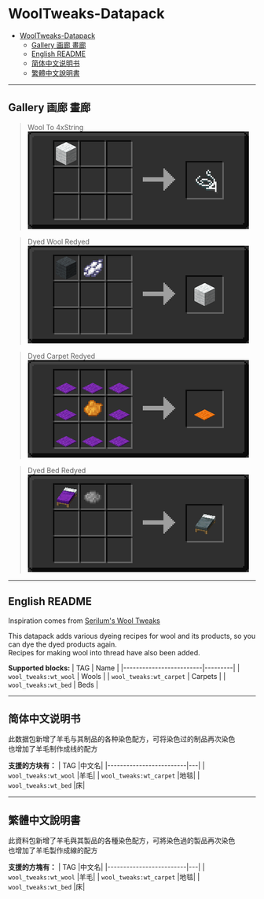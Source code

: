 # WoolTweaks-Datapack

- [WoolTweaks-Datapack](#wooltweaks-datapack)
  - [Gallery 画廊 畫廊](#gallery-画廊-畫廊)
  - [English README](#english-readme)
  - [简体中文说明书](#简体中文说明书)
  - [繁體中文說明書](#繁體中文說明書)

---

## Gallery 画廊 畫廊

> Wool To 4xString  
> ![./img/0.png](./img/0.png)  

> Dyed Wool Redyed  
> ![./img/1.png](./img/1.png)  

> Dyed Carpet Redyed  
> ![./img/2.png](./img/2.png)  

> Dyed Bed Redyed  
> ![./img/3.png](./img/3.png)  

---

## English README

Inspiration comes from [Serilum's Wool Tweaks](https://www.curseforge.com/minecraft/mc-mods/wool-tweaks "Wool Tweaks")  

This datapack adds various dyeing recipes for wool and its products, so you can dye the dyed products again.  
Recipes for making wool into thread have also been added.  

**Supported blocks:**
|           TAG           |  Name   |
|-------------------------|---------|
| `wool_tweaks:wt_wool`   | Wools   |
| `wool_tweaks:wt_carpet` | Carpets |
| `wool_tweaks:wt_bed`    | Beds    |

---

## 简体中文说明书

此数据包新增了羊毛与其制品的各种染色配方，可将染色过的制品再次染色  
也增加了羊毛制作成线的配方  

**支援的方块有：**
|           TAG           |中文名|
|-------------------------|---|
| `wool_tweaks:wt_wool`   |羊毛|
| `wool_tweaks:wt_carpet` |地毯|
| `wool_tweaks:wt_bed`    |床|

---

## 繁體中文說明書

此資料包新增了羊毛與其製品的各種染色配方，可將染色過的製品再次染色  
也增加了羊毛製作成線的配方  

**支援的方塊有：**
|           TAG           |中文名|
|-------------------------|---|
| `wool_tweaks:wt_wool`   |羊毛|
| `wool_tweaks:wt_carpet` |地毯|
| `wool_tweaks:wt_bed`    |床|

